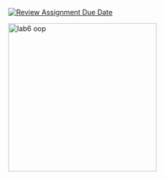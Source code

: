 [![Review Assignment Due Date](https://classroom.github.com/assets/deadline-readme-button-24ddc0f5d75046c5622901739e7c5dd533143b0c8e959d652212380cedb1ea36.svg)](https://classroom.github.com/a/Za3Q8kx4)

<img width="299" alt="lab6 oop" src="https://github.com/261200-2566-2/lab06-group2/assets/110961218/97261518-e73a-4730-9e5c-88e9a16463cc">
